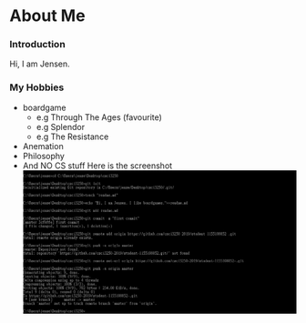 # About Me

### Introduction
Hi, I am Jensen.
### My Hobbies
- boardgame
  - e.g Through The Ages (favourite)
  - e.g Splendor
  - e.g The Resistance
- Anemation
- Philosophy
- And NO CS stuff
Here is the screenshot
![](screenshot.png)
